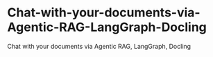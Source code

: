 # Chat-with-your-documents-via-Agentic-RAG-LangGraph-Docling
Chat with your documents via Agentic RAG, LangGraph, Docling
